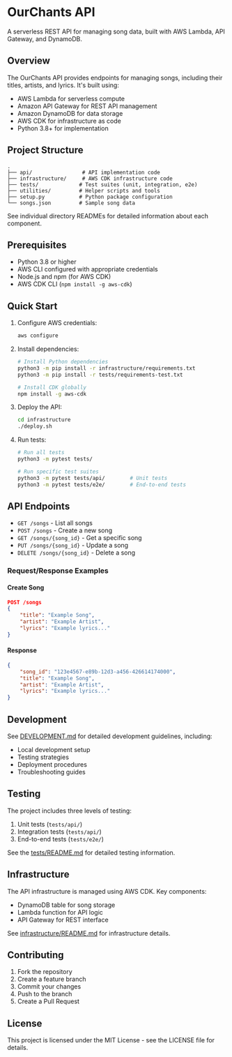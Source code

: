 # OurChants API

A serverless REST API for managing song data, built with AWS Lambda, API Gateway, and DynamoDB.

## Overview

The OurChants API provides endpoints for managing songs, including their titles, artists, and lyrics. It's built using:

- AWS Lambda for serverless compute
- Amazon API Gateway for REST API management
- Amazon DynamoDB for data storage
- AWS CDK for infrastructure as code
- Python 3.8+ for implementation

## Project Structure

```
.
├── api/                # API implementation code
├── infrastructure/     # AWS CDK infrastructure code
├── tests/             # Test suites (unit, integration, e2e)
├── utilities/         # Helper scripts and tools
├── setup.py           # Python package configuration
└── songs.json         # Sample song data
```

See individual directory READMEs for detailed information about each component.

## Prerequisites

- Python 3.8 or higher
- AWS CLI configured with appropriate credentials
- Node.js and npm (for AWS CDK)
- AWS CDK CLI (`npm install -g aws-cdk`)

## Quick Start

1. Configure AWS credentials:
   ```bash
   aws configure
   ```

2. Install dependencies:
   ```bash
   # Install Python dependencies
   python3 -m pip install -r infrastructure/requirements.txt
   python3 -m pip install -r tests/requirements-test.txt
   
   # Install CDK globally
   npm install -g aws-cdk
   ```

3. Deploy the API:
   ```bash
   cd infrastructure
   ./deploy.sh
   ```

4. Run tests:
   ```bash
   # Run all tests
   python3 -m pytest tests/

   # Run specific test suites
   python3 -m pytest tests/api/        # Unit tests
   python3 -m pytest tests/e2e/        # End-to-end tests
   ```

## API Endpoints

- `GET /songs` - List all songs
- `POST /songs` - Create a new song
- `GET /songs/{song_id}` - Get a specific song
- `PUT /songs/{song_id}` - Update a song
- `DELETE /songs/{song_id}` - Delete a song

### Request/Response Examples

#### Create Song
```json
POST /songs
{
    "title": "Example Song",
    "artist": "Example Artist",
    "lyrics": "Example lyrics..."
}
```

#### Response
```json
{
    "song_id": "123e4567-e89b-12d3-a456-426614174000",
    "title": "Example Song",
    "artist": "Example Artist",
    "lyrics": "Example lyrics..."
}
```

## Development

See [DEVELOPMENT.md](DEVELOPMENT.md) for detailed development guidelines, including:
- Local development setup
- Testing strategies
- Deployment procedures
- Troubleshooting guides

## Testing

The project includes three levels of testing:
1. Unit tests (`tests/api/`)
2. Integration tests (`tests/api/`)
3. End-to-end tests (`tests/e2e/`)

See the [tests/README.md](tests/README.md) for detailed testing information.

## Infrastructure

The API infrastructure is managed using AWS CDK. Key components:
- DynamoDB table for song storage
- Lambda function for API logic
- API Gateway for REST interface

See [infrastructure/README.md](infrastructure/README.md) for infrastructure details.

## Contributing

1. Fork the repository
2. Create a feature branch
3. Commit your changes
4. Push to the branch
5. Create a Pull Request

## License

This project is licensed under the MIT License - see the LICENSE file for details.